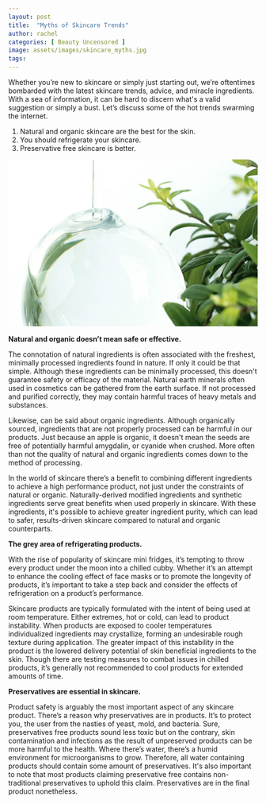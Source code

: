 ```yaml
---
layout: post
title:  "Myths of Skincare Trends"
author: rachel
categories: [ Beauty Uncensored ]
image: assets/images/skincare_myths.jpg
tags: 
---
```


Whether you’re new to skincare or simply just starting out, we’re oftentimes bombarded with the latest skincare trends, advice, and miracle ingredients. With a sea of information, it can be hard to discern what's a valid suggestion or simply a bust. Let’s discuss some of the hot trends swarming the internet.

1. Natural and organic skincare are the best for the skin.
2. You should refrigerate your skincare.
3. Preservative free skincare is better. 

![test](\assets\images\natural.jpg) 

**Natural and organic doesn’t mean safe or effective.** 

The connotation of natural ingredients is often associated with the freshest, minimally processed ingredients found in nature. If only it could be that simple. Although these ingredients can be minimally processed, this doesn't guarantee safety or efficacy of the material. Natural earth minerals often used in cosmetics can be gathered from the earth surface. If not processed and purified correctly, they may contain harmful traces of heavy metals and substances. 

Likewise, can be said about organic ingredients. Although organically sourced, ingredients that are not properly processed can be harmful in our products. Just because an apple is organic, it doesn't mean the seeds are free of potentially harmful amygdalin, or cyanide when crushed. More often than not the quality of natural and organic ingredients comes down to the method of processing. 

In the world of skincare there’s a benefit to combining different ingredients to achieve a high performance product, not just under the constraints of natural or organic. Naturally-derived modified ingredients and synthetic ingredients serve great benefits when used properly in skincare. With these ingredients, it's possible to achieve greater ingredient purity, which can lead to safer, results-driven skincare compared to natural and organic counterparts. 

**The grey area of refrigerating products.** 

With the rise of popularity of skincare mini fridges, it’s tempting to throw every product under the moon into a chilled cubby. Whether it’s an attempt to enhance the cooling effect of face masks or to promote the longevity of products, it’s important to take a step back and consider the effects of refrigeration on a product’s performance. 

Skincare products are typically formulated with the intent of being used at room temperature. Either extremes, hot or cold, can lead to product instability. When products are exposed to cooler temperatures individualized ingredients may crystallize, forming an undesirable rough texture during application. The greater impact of this instability in the product is the lowered delivery potential of skin beneficial ingredients to the skin. Though there are testing measures to combat issues in chilled products, it’s generally not recommended to cool products for extended amounts of time. 

**Preservatives are essential in skincare.** 

Product safety is arguably the most important aspect of any skincare product. There’s a reason why preservatives are in products. It’s to protect you, the user from the nasties of yeast, mold, and bacteria. Sure, preservatives free products sound less toxic but on the contrary, skin contamination and infections as the result of unpreserved products can be more harmful to the health. Where there’s water, there’s a humid environment for microorganisms to grow. Therefore, all water containing products should contain some amount of preservatives. It's also important to note that most products claiming preservative free contains non-traditional preservatives to uphold this claim. Preservatives are in the final product nonetheless. 